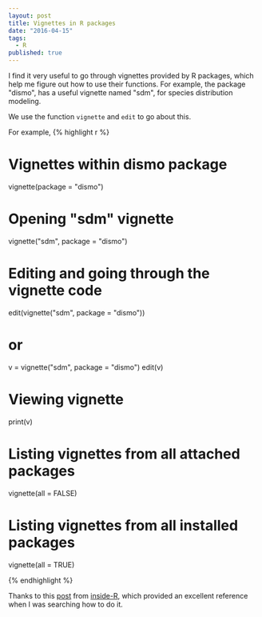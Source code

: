 ```yaml
---
layout: post
title: Vignettes in R packages
date: "2016-04-15"
tags: 
  - R
published: true
---
```


I find it very useful to go through vignettes provided by R packages, which help me figure out how to use their functions. For example, the package "dismo", has a useful vignette named "sdm", for species distribution modeling. 

We use the function `vignette` and `edit` to go about this. 

For example, 
{% highlight r %}

# Vignettes within dismo package
vignette(package = "dismo")

# Opening "sdm" vignette
vignette("sdm", package = "dismo")

# Editing and going through the vignette code
edit(vignette("sdm", package = "dismo"))

# or
v = vignette("sdm", package = "dismo")
edit(v)

# Viewing vignette
print(v)

# Listing vignettes from all attached packages
vignette(all = FALSE)

# Listing vignettes from all installed packages
vignette(all = TRUE)

{% endhighlight %}

Thanks to this [post](http://www.inside-r.org/r-doc/utils/vignette) from [inside-R](http://www.inside-r.org/), which provided an excellent reference when I was searching how to do it.

